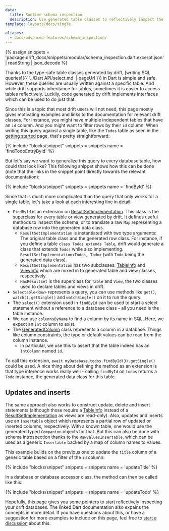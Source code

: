 ```yaml
---
data:
  title: Runtime schema inspection
  description: Use generated table classes to reflectively inspect the schema of your database.
template: layouts/docs/single

aliases:
  - docs/advanced-features/schema_inspection/
---
```


{% assign snippets = 'package:drift_docs/snippets/modular/schema_inspection.dart.excerpt.json' | readString | json_decode %}

Thanks to the type-safe table classes generated by drift, [writing SQL queries]({{ '../Dart API/select.md' | pageUrl }}) in Dart
is simple and safe.
However, these queries are usually written against a specific table. And while drift supports inheritance for tables, sometimes it is easier
to access tables reflectively. Luckily, code generated by drift implements interfaces which can be used to do just that.

Since this is a topic that most drift users will not need, this page mostly gives motivating examples and links to the documentation for relevant
drift classes.
For instance, you might have multiple independent tables that have an `id` column. And you might want to filter rows by their `id` column.
When writing this query against a single table, like the `Todos` table as seen in the [getting started]('../setup.md') page,
that's pretty straightforward:

{% include "blocks/snippet" snippets = snippets name = 'findTodoEntryById' %}

But let's say we want to generalize this query to every database table, how could that look like?
This following snippet shows how this can be done (note that the links in the snippet point directly towards the relevant documentation):

{% include "blocks/snippet" snippets = snippets name = 'findById' %}

Since that is much more complicated than the query that only works for a single table, let's take a look at each interesting line in detail:

 - `FindById` is an extension on [ResultSetImplementation]. This class is the superclass for every table or view generated by drift.
   It defines useful methods to inspect the schema, or to translate a raw `Map` representing a database row into the generated data class.
   - `ResultSetImplementation` is instantiated with two type arguments: The original table class and the generated row class.
    For instance, if you define a table `class Todos extends Table`, drift would generate a class that extends `Todos` while also implementing.
    `ResultSetImplementation<Todos, Todo>` (with `Todo` being the generated data class).
   - `ResultSetImplementation` has two subclasses: [TableInfo] and [ViewInfo] which are mixed in to generated table and view classes, respectively.
   - `HasResultSet` is the superclass for `Table` and `View`, the two classes used to declare tables and views in drift.
- `Selectable<Row>` represents a query, you can use methods like `get()`, `watch()`, `getSingle()` and `watchSingle()` on it to run the query.
- The `select()` extension used in `findById` can be used to start a select statement without a reference to a database class - all you need is
  the table instance.
- We can use `columnsByName` to find a column by its name in SQL. Here, we expect an `int` column to exist.
- The [GeneratedColumn] class represents a column in a database. Things like column constraints, the type or default values can be read from the
  column instance.
  - In particular, we use this to assert that the table indeed has an `IntColumn` named `id`.

To call this extension, `await myDatabase.todos.findById(3).getSingle()` could be used.
A nice thing about defining the method as an extension is that type inference works really well - calling `findById` on `todos`
returns a `Todo` instance, the generated data class for this table.

## Updates and inserts

The same approach also works to construct update, delete and insert statements (although those require a [TableInfo] instead of a [ResultSetImplementation]
as views are read-only).
Also, updates and inserts use an `Insertable` object which represents a partial row of updated or
inserted columns, respectively.
With a known table, one would use the generated typed `Companion` objects for that.
But this can also be done with schema introspection thanks to the `RawValuesInsertable`, which
can be used as a generic `Insertable` backed by a map of column names to values.

This example builds on the previous one to update the `title` column of a generic table based on a filter
of the `id` column:

{% include "blocks/snippet" snippets = snippets name = 'updateTitle' %}

In a database or database accessor class, the method can then be called like this:

{% include "blocks/snippet" snippets = snippets name = 'updateTodo' %}

Hopefully, this page gives you some pointers to start reflectively inspecting your drift databases.
The linked Dart documentation also expains the concepts in more detail.
If you have questions about this, or have a suggestion for more examples to include on this page, feel free to [start a discussion](https://github.com/simolus3/drift/discussions/new?category=q-a) about this.

[ResultSetImplementation]: https://drift.simonbinder.eu/api/drift/resultsetimplementation-class
[TableInfo]: https://drift.simonbinder.eu/api/drift/tableinfo-mixin
[ViewInfo]: https://drift.simonbinder.eu/api/drift/viewinfo-class
[GeneratedColumn]: https://drift.simonbinder.eu/api/drift/generatedcolumn-class
